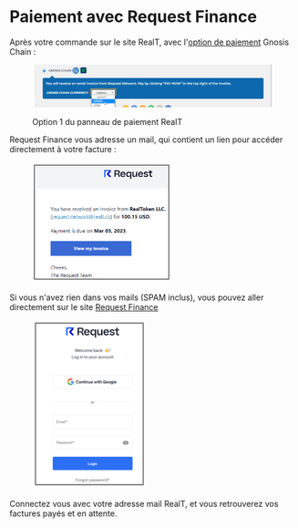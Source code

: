 # Paiement avec Request Finance

Après votre commande sur le site RealT, avec l'[option de paiement](mode-de-paiement-realt.md) Gnosis Chain :&#x20;

<figure><img src="../../../.gitbook/assets/image (36) (1).png" alt=""><figcaption><p>Option 1 du panneau de paiement RealT</p></figcaption></figure>

Request Finance vous adresse un mail, qui contient un lien pour accéder directement à votre facture :&#x20;

<figure><img src="../../../.gitbook/assets/image (95).png" alt=""><figcaption></figcaption></figure>

Si vous n'avez rien dans vos mails (SPAM inclus), vous pouvez aller directement sur le site [Request Finance](https://app.request.finance/login)

<figure><img src="../../../.gitbook/assets/image (39).png" alt=""><figcaption></figcaption></figure>

Connectez vous avec votre adresse mail RealT, et vous retrouverez vos factures payés et en attente.
